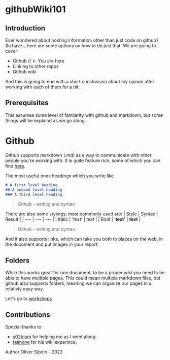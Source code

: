 # githubWiki101

## Introduction

Ever wondered about hosting information other than just code on github? So have i, here are some options on how to do just that. We are going to cover 
- Github // <- You are here  
- Linking to other repos
- Github wiki

And this is going to end with a short conclussion about my opinon after working with each of them for a bit. 

## Prerequisites

This assumes some level of familarity with github and markdown, but some things will be explaind as we go along. 

# Github 

Github supports markdown (.md) as a way to communicate with other people you're working with. It is quite feature rich, some of which you can find [here](https://docs.github.com/en/get-started/writing-on-github/getting-started-with-writing-and-formatting-on-github/basic-writing-and-formatting-syntax).

The most useful ones headings which you write like 
```Markdown
# A first-level heading 
## A second level heading 
### A third level heading 

```
> Github - writing and syntax 

There are also some stylings, most commonly used are: 
| Style | Syntax | Result | 
| --- | --- | --- | 
| Italic | '*text*' | *text* |
| Bold | '**text**' | **text** | 
> Github - writing and syntax

And it also supports links, which can take you both to places on the web, in the document and put images in your report. 

## Folders 
While this works great for one document, to be a proper wiki you need to be able to have multiple pages. This could mean multiple markdown files, but github also supports folders, meaning we can organize our pages in a relativly easy way. 

Let's go to [workshops](./Workshops)

## Contributions 

Special thanks to:
- [s02blom](https://github.com/s02blom) for helping me as I went along. 
- [tajmone](https://github.com/tajmone/github-tests/wiki/) for his wiki experince. 

Author Oliver Sjödin - 2023
